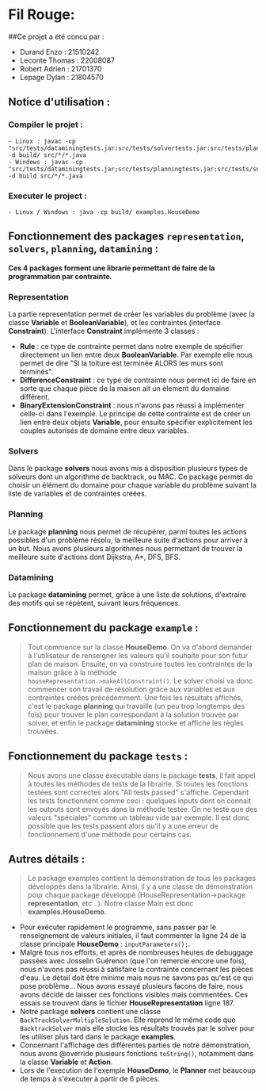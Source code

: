 # Fil Rouge:

##Ce projet a été concu par : 
- Durand Enzo : 21510242
- Leconte Thomas : 22008087
- Robert Adrien : 21701370
- Lepage Dylan : 21804570

## Notice d'utilisation :

### Compiler le projet :
    - Linux : javac -cp "src/tests/dataminingtests.jar:src/tests/solvertests.jar:src/tests/planningtests.jar:src/tests/representationtests.jar" -d build/ src/*/*.java
    - Windows : javac -cp "src/tests/dataminingtests.jar;src/tests/planningtests.jar;src/tests/solvertests.jar;src/tests/representationtests.jar" -d build src/*/*.java

### Executer le project :
    - Linux / Windows : java -cp build/ examples.HouseDemo

## Fonctionnement des packages `representation`, `solvers`, `planning`, `datamining` :
**Ces 4 packages forment une librarie permettant de faire de la programmation par contrainte.** 

### Representation

La partie representation permet de créer les variables du problème (avec la classe **Variable** et **BooleanVariable**), et les contraintes (interface **Constraint**). L'interface **Constraint** implémente 3 classes :
- **Rule** : ce type de contrainte permet dans notre exemple de spécifier directement un lien entre deux **BooleanVariable**. Par exemple elle nous permet de dire "SI la toiture est terminée ALORS les murs sont terminés".
- **DifferenceConstraint** : ce type de contrainte nous permet ici de faire en sorte que chaque pièce de la maison ait un élement du domaine différent.
- **BinaryExtensionConstraint** : nous n'avons pas réussi à implémenter celle-ci dans l'exemple. Le principe de cette contrainte est de créer un lien entre deux objets **Variable**,
pour ensuite spécifier explicitement les couples autorisés de domaine entre deux variables.

### Solvers

Dans le package **solvers** nous avons mis à disposition plusieurs types de solveurs dont un algorithme de backtrack, ou MAC. Ce package permet de choisir un élément du domaine pour chaque variable du problème suivant la liste de variables et de contraintes créées.

### Planning

Le package **planning** nous permet de récupérer, parmi toutes les actions possibles d'un problème résolu, la meilleure suite d'actions pour arriver à un but. Nous avons plusieurs algorithmes nous permettant de trouver la meilleure suite d'actions dont Dijkstra, A*, DFS, BFS.

### Datamining

Le package **datamining** permet, grâce à une liste de solutions, d'extraire des motifs qui se répètent, suivant leurs fréquences.

## Fonctionnement du package `example` :
>Tout commence sur la classe **HouseDemo**. On va d'abord demander à l'utilisateur de renseigner les valeurs qu'il souhaite pour son
futur plan de maison. Ensuite, on va construire toutes les contraintes de la maison grâce à la méthode `houseRepresentation.>makeAllConstraint()`. Le solver choisi va donc commencer son travail de résolution grâce aux variables et aux contraintes créées précédemment. Une fois les résultats affichés, c'est le package **planning** qui travaille (un peu trop longtemps des fois) pour trouver le plan correspondant à la solution trouvée par solver, et enfin le package **datamining** stocke et affiche les règles trouvées.

## Fonctionnement du package `tests` :
>Nous avons une classe éxécutable dans le package **tests**, il fait appel à toutes les méthodes de tests de la librairie. Si toutes les fonctions testées sont correctes alors "All tests passed" s'affiche. Cependant les tests fonctionnent comme ceci : quelques inputs dont on connait les outputs sont envoyés dans la méthode testée. On ne teste que des valeurs "spéciales" comme un tableau vide par exemple. Il est donc possible que les tests passent alors qu'il y a une erreur de fonctionnement d'une méthode pour certains cas.

## Autres détails :
>Le package examples contient la démonstration de tous les packages développés dans la librairie. Ainsi, il y a une classe de démonstration pour chaque package développé (HouseRepresentation->package **representation**, etc ..). Notre classe Main est donc
**examples.HouseDemo**.

- Pour exécuter rapidement le programme, sans passer par le renseignement de valeurs initiales, il faut commenter la ligne 24 de la
classe principale **HouseDemo** : `inputParameters();`.
- Malgré tous nos efforts, et après de nombreuses heures de debuggage passées avec Josselin Guérenon (que l'on remercie encore une fois),
nous n'avons pas réussi à satisfaire la contrainte concernant les pièces d'eau. Le détail doit être minime mais nous ne savons pas qu'est
ce qui pose problème... Nous avons essayé plusieurs facons de faire, nous avons décidé de laisser ces fonctions visibles mais commentées.
Ces essais se trouvent dans le fichier **HouseRepresentation** ligne 187.
- Notre package **solvers** contient une classe `BackTrackSolverMultipleSolution`. Elle reprend le même code que `BacktrackSolver` mais
elle stocke les résultats trouvés par le solver pour les utiliser plus tard dans le package **examples**.
- Concernant l'affichage des différentes parties de notre démonstration, nous avons @override plusieurs fonctions `toString()`, notamment dans la classe **Variable** et **Action**.
- Lors de l'execution de l'exemple **HouseDemo**, le **Planner** met beaucoup de temps à s'éxecuter à partir de 6 pièces.
